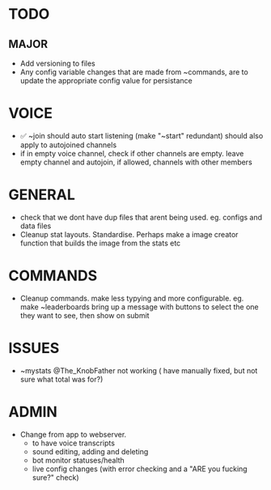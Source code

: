# TODO


## MAJOR 

- Add versioning to files
- Any config variable changes that are made from ~commands, are to update the appropriate config value for persistance


# VOICE

- ✅ ~join should auto start listening (make "~start" redundant) should also apply to autojoined channels
- if in empty voice channel, check if other channels are empty. leave empty channel and autojoin, if allowed, channels with other members

# GENERAL
 
- check that we dont have dup files that arent being used. eg. configs and data files
- Cleanup stat layouts. Standardise. Perhaps make a image creator function that builds the image from the stats etc

# COMMANDS

- Cleanup commands. make less typying and more configurable. eg. make ~leaderboards bring up a message with buttons to select the one they want to see, then show on submit


# ISSUES

- ~mystats @The_KnobFather not working ( have manually fixed, but not sure what total was for?)

# ADMIN

- Change from app to webserver.
  - to have voice transcripts
  - sound editing, adding and deleting
  - bot monitor statuses/health
  - live config changes (with error checking and a "ARE you fucking sure?" check)